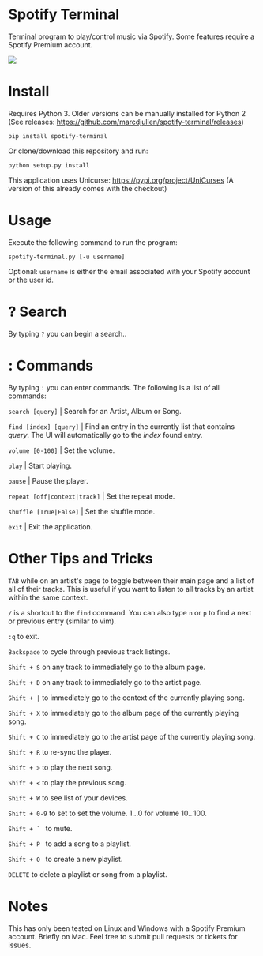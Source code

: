 # Spotify Terminal
Terminal program to play/control music via Spotify. Some features require a Spotify Premium account.

![](README_IMG.png)

# Install
Requires Python 3. Older versions can be manually installed for Python 2 (See releases: https://github.com/marcdjulien/spotify-terminal/releases)
```
pip install spotify-terminal
```
Or clone/download this repository and run:
```
python setup.py install 
```

This application uses Unicurse: https://pypi.org/project/UniCurses
(A version of this already comes with the checkout)


# Usage
Execute the following command to run the program:
```
spotify-terminal.py [-u username]
```
Optional: ```username``` is either the email associated with your Spotify account or the user id.

# ? Search
By typing ```?``` you can begin a search..

# : Commands
By typing ```:``` you can enter commands. The following is a list of all commands:

```search [query]``` | Search for an Artist, Album or Song.

```find [index] [query]``` | Find an entry in the currently list that contains *query*. The UI will automatically go to the *index* found entry.

```volume [0-100]``` | Set the volume.

```play``` | Start playing.

```pause``` | Pause the player.

```repeat [off|context|track]``` | Set the repeat mode.

```shuffle [True|False]``` | Set the shuffle mode.

```exit``` | Exit the application.

# Other Tips and Tricks
```TAB``` while on an artist's page to toggle between their main page and a list of all of their tracks. This is useful if you want to listen to all tracks by an artist within the same context.

```/``` is a shortcut to the ```find``` command. You can also type ```n``` or ```p``` to find a next or previous entry (similar to vim).

```:q``` to exit.

```Backspace``` to cycle through previous track listings.

```Shift + S``` on any track to immediately go to the album page.

```Shift + D``` on any track to immediately go to the artist page.

```Shift + |``` to immediately go to the context of the currently playing song.

```Shift + X``` to immediately go to the album page of the currently playing song.

```Shift + C``` to immediately go to the artist page of the currently playing song.

```Shift + R``` to re-sync the player.

```Shift + >``` to play the next song.

```Shift + <``` to play the previous song.

```Shift + W``` to see list of your devices.

```Shift + 0-9``` to set to set the volume. 1...0 for volume 10...100.

```Shift + ` ``` to mute.

```Shift + P ``` to add a song to a playlist.

```Shift + O ``` to create a new playlist.

```DELETE``` to delete a playlist or song from a playlist.

# Notes
This has only been tested on Linux and Windows with a Spotify Premium account. Briefly on Mac. Feel free to submit pull requests or tickets for issues.
